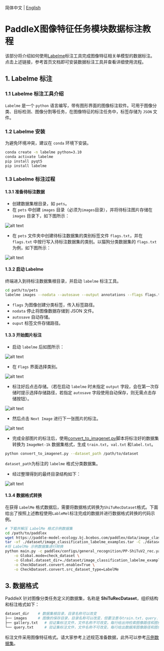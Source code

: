 简体中文 | [English](image_feature_en.md)

# PaddleX图像特征任务模块数据标注教程

该部分将介绍如何使用[Labelme](https://github.com/wkentaro/labelme)标注工具完成图像特征相关单模型的数据标注。 
点击上述链接，参考⾸⻚⽂档即可安装数据标注⼯具并查看详细使⽤流程。

## 1. Labelme 标注
### 1.1 Labelme 标注工具介绍
`Labelme` 是一个 `python` 语言编写，带有图形界面的图像标注软件。可用于图像分类、目标检测、图像分割等任务，在图像特征的标注任务中，标签存储为 `JSON` 文件。

### 1.2 Labelme 安装
为避免环境冲突，建议在 `conda` 环境下安装。

```bash
conda create -n labelme python=3.10
conda activate labelme
pip install pyqt5
pip install labelme
```
### 1.3 Labelme 标注过程
#### 1.3.1 准备待标注数据
* 创建数据集根目录，如 `pets`。
* 在 `pets` 中创建 `images` 目录（必须为`images`目录），并将待标注图片存储在 `images` 目录下，如下图所示：

![alt text](https://raw.githubusercontent.com/cuicheng01/PaddleX_doc_images/main/images/data_prepare/image_classification/01.png)

* 在 `pets` 文件夹中创建待标注数据集的类别标签文件 `flags.txt`，并在 `flags.txt` 中按行写入待标注数据集的类别。以猫狗分类数据集的 `flags.txt` 为例，如下图所示：

![alt text](https://raw.githubusercontent.com/cuicheng01/PaddleX_doc_images/main/images/data_prepare/image_classification/02.png)
#### 1.3.2 启动 Labelme
终端进入到待标注数据集根目录，并启动 `labelme` 标注工具。

```bash
cd path/to/pets
labelme images --nodata --autosave --output annotations --flags flags.txt
```
* `flags` 为图像创建分类标签，传入标签路径。
* `nodata` 停止将图像数据存储到 JSON 文件。
* `autosave` 自动存储。
* `ouput` 标签文件存储路径。
#### 1.3.3 开始图片标注
* 启动 `labelme` 后如图所示：

![alt text](https://raw.githubusercontent.com/cuicheng01/PaddleX_doc_images/main/images/data_prepare/image_classification/03.png)
* 在 `Flags` 界面选择类别。

![alt text](https://raw.githubusercontent.com/cuicheng01/PaddleX_doc_images/main/images/data_prepare/image_classification/04.png)

* 标注好后点击存储。（若在启动 `labelme` 时未指定 `output` 字段，会在第一次存储时提示选择存储路径，若指定 `autosave` 字段使用自动保存，则无需点击存储按钮）。

![alt text](https://raw.githubusercontent.com/cuicheng01/PaddleX_doc_images/main/images/data_prepare/image_classification/05.png)
* 然后点击 `Next Image` 进行下一张图片的标注。

![alt text](https://raw.githubusercontent.com/cuicheng01/PaddleX_doc_images/main/images/data_prepare/image_classification/06.png)

* 完成全部图片的标注后，使用[convert_to_imagenet.py](https://paddle-model-ecology.bj.bcebos.com/paddlex/PaddleX3.0/doc_images/applications/image_classification_dataset_prepare/convert_to_imagenet.py)脚本将标注好的数据集转换为 `ImageNet-1k` 数据集格式，生成 `train.txt`，`val.txt` 和`label.txt`。

```bash
python convert_to_imagenet.py --dataset_path /path/to/dataset
```
`dataset_path`为标注的 `labelme` 格式分类数据集。

* 经过整理得到的最终目录结构如下：

![alt text](https://raw.githubusercontent.com/cuicheng01/PaddleX_doc_images/main/images/data_prepare/image_classification/07.png)

#### 1.3.4 数据格式转换
在获得 `LabelMe` 格式数据后，需要将数据格式转换为`ShiTuRecDataset`格式。下面给出了按照上述教程使用`LableMel`标注完成的数据并进行数据格式转换的代码示例。

```bash
# 下载并解压 LabelMe 格式示例数据集
cd /path/to/paddlex
wget https://paddle-model-ecology.bj.bcebos.com/paddlex/data/image_classification_labelme_examples.tar -P ./dataset
tar -xf ./dataset/image_classification_labelme_examples.tar -C ./dataset/
#将 LabelMe 示例数据集进行转换
python main.py -c paddlex/configs/general_recognition/PP-ShiTuV2_rec.yaml \
    -o Global.mode=check_dataset \
    -o Global.dataset_dir=./dataset/image_classification_labelme_examples \
    -o CheckDataset.convert.enable=True \
    -o CheckDataset.convert.src_dataset_type=LabelMe
```
## 3. 数据格式
PaddleX 针对图像分类任务定义的数据集，名称是 **ShiTuRecDataset**，组织结构和标注格式如下：

```bash
dataset_dir    # 数据集根目录，目录名称可以改变
├── images     # 图像的保存目录，目录名称可以改变，但要注意与train.txt、query.txt、 gallery.txt 的内容对应
├── gallery.txt   # 验证集标注文件，文件名称不可改变。每行给出待检索图像路径和图像特征标签，使用空格分隔，内容举例：images/WOMEN/Blouses_Shirts/id_00000001/02_2_side.jpg 3997
└── query.txt     # 验证集标注文件，文件名称不可改变。每行给出数据库图像路径和图像特征标签，使用空格分隔，内容举例：images/WOMEN/Blouses_Shirts/id_00000001/02_1_front.jpg 3997
```
标注文件采用图像特征格式。请大家参考上述规范准备数据，此外可以参考[示例数据集](https://paddle-model-ecology.bj.bcebos.com/paddlex/data/Inshop_examples.tar)。